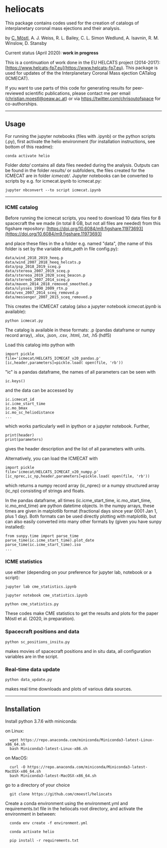 # heliocats


This package contains codes used for the creation of catalogs of interplanetary coronal mass ejections and their analysis. 

by [C. Möstl](https://www.iwf.oeaw.ac.at/en/user-site/christian-moestl/), A. J. Weiss, R. L. Bailey, C. L. Simon Wedlund, A. Isavnin, R. M. Winslow, D. Stansby

Current status (April 2020): **work in progress** 

This is a continuation of work done in the EU HELCATS project (2014-2017): 
[https://www.helcats-fp7.eu](https://www.helcats-fp7.eu). This package is used for updates of the the Interplanetary Coronal Mass ejection CATalog (ICMECAT).

If you want to use parts of this code for generating results for peer-reviewed scientific publications, 
please contact me per email (christian.moestl@oeaw.ac.at) or via https://twitter.com/chrisoutofspace for co-authorships.

---
## Usage

For running the jupyter notebooks (files with .ipynb) or the python scripts (.py), first activate the helio environment (for installation instructions, see bottom of this readme):

    conda activate helio

Folder *data/* contains all data files needed during the analysis. 
Outputs can be found in the folder *results/* or subfolders, the files created for the ICMECAT are in folder *icmecat/*. Jupyter notebooks can be converted to scripts by e.g. for icmecat.ipynb to icmecat.py:

    jupyter nbconvert --to script icmecat.ipynb
    
---
### ICME catalog 

Before running the icmecat scripts, you need to download 10 data files for 8 spacecraft the we made 
(in total 8 GB, but not all files are needed) from this figshare repository: 
[https://doi.org/10.6084/m9.figshare.11973693](https://doi.org/10.6084/m9.figshare.11973693)

and place these files in the a folder e.g. named "data", 
(the name of this folder is set by the variable *data_path* in file config.py):

    data/wind_2018_2019_heeq.p
    data/wind_2007_2018_heeq_helcats.p
    data/psp_2018_2019_sceq.p
    data/stereoa_2007_2019_sceq.p
    data/stereoa_2019_2020_sceq_beacon.p
    data/stereob_2007_2014_sceq.p
    data/maven_2014_2018_removed_smoothed.p
    data/ulysses_1990_2009_rtn.p
    data/vex_2007_2014_sceq_removed.p
    data/messenger_2007_2015_sceq_removed.p
 

This creates the ICMECAT catalog (also a jupyter notebook *icmecat.ipynb* is available):

    python icmecat.py

The catalog is available in these formats: .p (pandas dataframe or numpy record array), .xlsx, .json, .csv, .html, .txt, .h5 (hdf5)   

Load this catalog into python with 

    import pickle
    file='icmecat/HELCATS_ICMECAT_v20_pandas.p'
    [ic,header,parameters]=pickle.load( open(file, 'rb'))
    
    
"ic" is a pandas dataframe, the names of all parameters can be seen with 

    ic.keys()

and the data can be accessed by
    
    ic.icmecat_id
    ic.icme_start_time
    ic.mo_bmax
    ic.mo_sc_heliodistance
    ...

which works particularly well in ipython or a jupyter notebook. Further, 

    print(header)
    print(parameters)
    
gives the header description and the list of all parameters with units.     

Alternatively, you can load the ICMECAT with 

    import pickle
    file='icmecat/HELCATS_ICMECAT_v20_numpy.p'
    [ic_nprec,ic_np,header,parameters]=pickle.load( open(file, 'rb'))  

which returns a numpy record array (ic_nprec) or a numpy structured array (ic_np) consisting of strings and floats.

In the pandas dataframe, all times (ic.icme_start_time, ic.mo_start_time, ic.mo_end_time) are python datetime objects. 
In the numpy arrays, these times are given in matplotlib format (fractional days since year 0001 Jan 1, plus 1 day). 
Both formats can be used directly plotting with matplotlib, but can also easily 
converted into many other formats by (given you have sunpy installed):

    from sunpy.time import parse_time
    parse_time(ic.icme_start_time).plot_date
    parse_time(ic.icme_start_time).iso
    ...



### ICME statistics

use either (depending on your preference for jupyter lab, notebook or a script):

    jupyter lab cme_statistics.ipynb
  
    jupyter notebook cme_statistics.ipynb

    python cme_statistics.py
    
These codes make CME statistics to get the results and plots for the paper Möstl et al. (2020, in preparation). 


### Spacecraft positions and data

    python sc_positions_insitu.py

makes movies of spacecraft positions and in situ data, all configuration variables are in the script.


### Real-time data update

    python data_update.py
    
makes real time downloads and plots of various data sources.




---

## Installation 

Install python 3.7.6 with miniconda:

on Linux:

	  wget https://repo.anaconda.com/miniconda/Miniconda3-latest-Linux-x86_64.sh
	  bash Miniconda3-latest-Linux-x86.sh

on MacOS:

	  curl -O https://repo.anaconda.com/miniconda/Miniconda3-latest-MacOSX-x86_64.sh
	  bash Miniconda3-latest-MacOSX-x86_64.sh

go to a directory of your choice

	  git clone https://github.com/cmoestl/heliocats
	  

Create a conda environment using the environment.yml and requirements.txt file in the heliocats root directory, and activate the environment in between:

	  conda env create -f environment.yml

	  conda activate helio

	  pip install -r requirements.txt
	  


